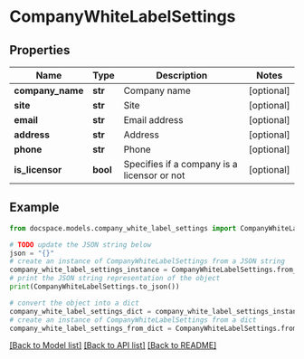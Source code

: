 # CompanyWhiteLabelSettings


## Properties

Name | Type | Description | Notes
------------ | ------------- | ------------- | -------------
**company_name** | **str** | Company name | [optional] 
**site** | **str** | Site | [optional] 
**email** | **str** | Email address | [optional] 
**address** | **str** | Address | [optional] 
**phone** | **str** | Phone | [optional] 
**is_licensor** | **bool** | Specifies if a company is a licensor or not | [optional] 

## Example

```python
from docspace.models.company_white_label_settings import CompanyWhiteLabelSettings

# TODO update the JSON string below
json = "{}"
# create an instance of CompanyWhiteLabelSettings from a JSON string
company_white_label_settings_instance = CompanyWhiteLabelSettings.from_json(json)
# print the JSON string representation of the object
print(CompanyWhiteLabelSettings.to_json())

# convert the object into a dict
company_white_label_settings_dict = company_white_label_settings_instance.to_dict()
# create an instance of CompanyWhiteLabelSettings from a dict
company_white_label_settings_from_dict = CompanyWhiteLabelSettings.from_dict(company_white_label_settings_dict)
```
[[Back to Model list]](../README.md#documentation-for-models) [[Back to API list]](../README.md#documentation-for-api-endpoints) [[Back to README]](../README.md)


